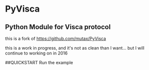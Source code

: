 # PyVisca
Python Module for Visca protocol
---
this is a fork of https://github.com/mutax/PyVisca

this is a work in progress, and it's not as clean than I want… but I will continue to working on in 2016

##QUICKSTART
Run the example

